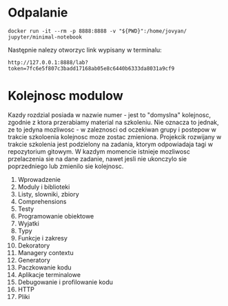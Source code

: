 # Odpalanie

```
docker run -it --rm -p 8888:8888 -v "${PWD}":/home/jovyan/ jupyter/minimal-notebook
```

Następnie nalezy otworzyc link wypisany w terminalu:
```
http://127.0.0.1:8888/lab?token=7fc6e5f807c3badd17168ab05e8c6440b6333da8031a9cf9
```

# Kolejnosc modulow
Kazdy rozdzial posiada w nazwie numer - jest to "domyslna" kolejnosc, zgodnie z ktora przerabiamy material na szkoleniu.
Nie oznacza to jednak, ze to jedyna mozliwosc - w zaleznosci od oczekiwan grupy i postepow w trakcie szkoloenia kolejnosc moze zostac zmieniona.
Projekcik rozwijany w trakcie szkolenia jest podzielony na zadania, ktorym odpowiadaja tagi w repozytorium gitowym. W kazdym momencie istnieje
mozliwosc przelaczenia sie na dane zadanie, nawet jesli nie ukonczylo sie poprzedniego lub zmienilo sie kolejnosc.

1. Wprowadzenie
2. Moduly i biblioteki
3. Listy, slowniki, zbiory
4. Comprehensions
5. Testy
6. Programowanie obiektowe
7. Wyjatki
8. Typy
9. Funkcje i zakresy
10. Dekoratory
11. Managery contextu
12. Generatory
13. Paczkowanie kodu
14. Aplikacje terminalowe
15. Debugowanie i profilowanie kodu
16. HTTP
17. Pliki